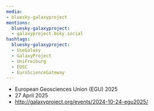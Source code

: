 ```yaml
---
media:
- bluesky-galaxyproject
mentions:
  bluesky-galaxyproject:
  - galaxyproject.bsky.social
hashtags:
  bluesky-galaxyproject:
  - UseGalaxy
  - GalaxyProject
  - UniFreiburg
  - EOSC
  - EuroScienceGateway
---
```

- European Geosciences Union (EGU) 2025
- 27 April 2025
- http://galaxyproject.org/events/2024-10-24-egu2025/